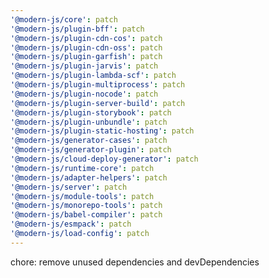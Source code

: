 ```yaml
---
'@modern-js/core': patch
'@modern-js/plugin-bff': patch
'@modern-js/plugin-cdn-cos': patch
'@modern-js/plugin-cdn-oss': patch
'@modern-js/plugin-garfish': patch
'@modern-js/plugin-jarvis': patch
'@modern-js/plugin-lambda-scf': patch
'@modern-js/plugin-multiprocess': patch
'@modern-js/plugin-nocode': patch
'@modern-js/plugin-server-build': patch
'@modern-js/plugin-storybook': patch
'@modern-js/plugin-unbundle': patch
'@modern-js/plugin-static-hosting': patch
'@modern-js/generator-cases': patch
'@modern-js/generator-plugin': patch
'@modern-js/cloud-deploy-generator': patch
'@modern-js/runtime-core': patch
'@modern-js/adapter-helpers': patch
'@modern-js/server': patch
'@modern-js/module-tools': patch
'@modern-js/monorepo-tools': patch
'@modern-js/babel-compiler': patch
'@modern-js/esmpack': patch
'@modern-js/load-config': patch
---
```


chore: remove unused dependencies and devDependencies
